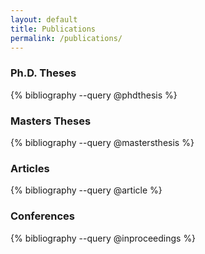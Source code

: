 ```yaml
---
layout: default
title: Publications
permalink: /publications/
---
```


### Ph.D. Theses

{% bibliography --query @phdthesis %}  

### Masters Theses

{% bibliography --query @mastersthesis %}

### Articles

{% bibliography --query @article %}

### Conferences

{% bibliography --query @inproceedings %}

